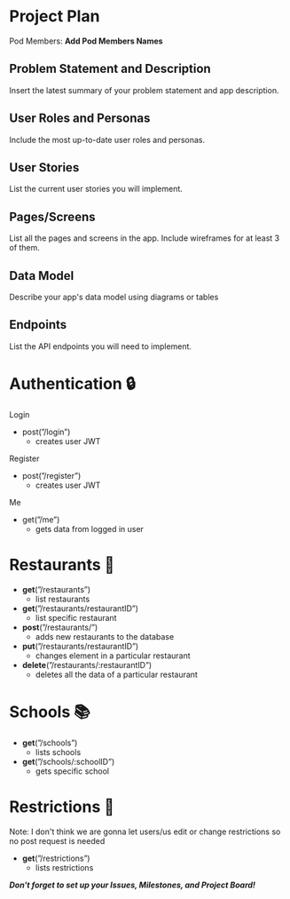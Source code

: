 # Project Plan

Pod Members: **Add Pod Members Names**

## Problem Statement and Description

Insert the latest summary of your problem statement and app description.

## User Roles and Personas

Include the most up-to-date user roles and personas.

## User Stories

List the current user stories you will implement.

## Pages/Screens

List all the pages and screens in the app. Include wireframes for at least 3 of them.

## Data Model

Describe your app's data model using diagrams or tables

## Endpoints

List the API endpoints you will need to implement.
# Authentication 🔒

Login

- post(”/login”)
    - creates user JWT

Register 

- post(”/register”)
    - creates user JWT

Me

- get(”/me”)
    - gets data from logged in user

# Restaurants 🍱

- **get**(”/restaurants”)
    - list restaurants
- **get**(”/restaurants/restaurantID”)
    - list specific restaurant
- **post**(”/restaurants/”)
    - adds new restaurants to the database
- **put**(”/restaurants/restaurantID”)
    - changes element in a particular restaurant
- **delete**(”/restaurants/:restaurantID”)
    - deletes all the data of a particular restaurant
    

# Schools 📚

- **get**(”/schools”)
    - lists schools
- **get**(”/schools/:schoolID”)
    - gets specific school

# Restrictions 🚫

Note: I don't think we are gonna let users/us edit or change restrictions so no post request is needed 

- **get**(”/restrictions”)
    - lists restrictions

***Don't forget to set up your Issues, Milestones, and Project Board!***
